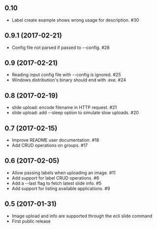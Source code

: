 ## 0.10

- Label create example shows wrong usage for description. #30

## 0.9.1 (2017-02-21)

- Config file not parsed if passed to --config. #28

## 0.9 (2017-02-21)

- Reading input config file with --config is ignored. #25
- Windows distribution's binary should end with .exe. #24

## 0.8 (2017-02-19)

- slide upload: encode filename in HTTP request. #21
- slide upload: add --sleep option to simulate slow uploads. #20

## 0.7 (2017-02-15)

- Improve README user documentation. #18
- Add CRUD operations on groups. #17

## 0.6 (2017-02-05)

- Allow passing labels when uploading an image. #11
- Add support for label CRUD operations. #6
- Add a --last flag to fetch latest slide info. #5
- Add support for listing available applications. #9

## 0.5 (2017-01-31)

- Image upload and info are supported through the ecli slide command
- First public release
